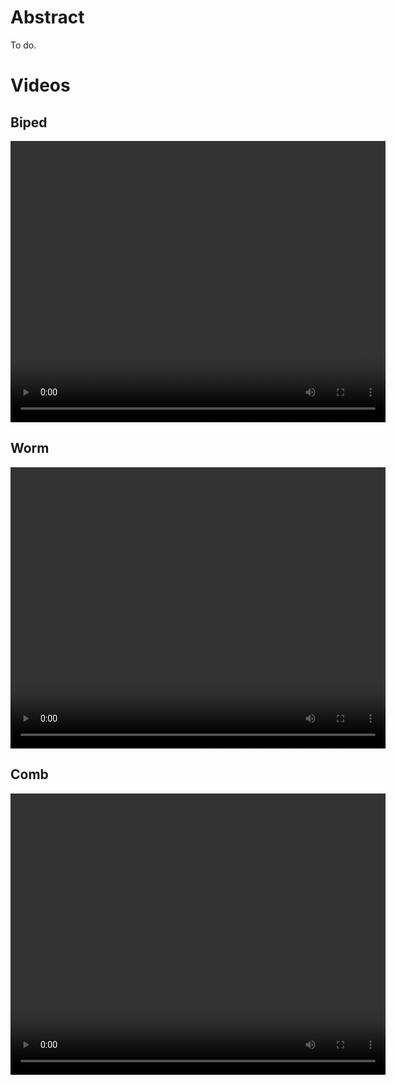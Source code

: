 # Abstract
To do.


# Videos

## Biped
<video width="600" height="450" controls>
  <source src="https://github.com/giorgia-nadizar/NeuralModelsVSR/raw/gh-pages/videos/biped.mov" type="video/mp4">
Your browser does not support the video tag.
</video>

## Worm
<video width="600" height="450" controls>
  <source src="https://github.com/giorgia-nadizar/NeuralModelsVSR/raw/gh-pages/videos/worm.mov" type="video/mp4">
Your browser does not support the video tag.
</video>

## Comb
<video width="600" height="450" controls>
  <source src="https://github.com/giorgia-nadizar/NeuralModelsVSR/raw/gh-pages/videos/comb.mov" type="video/mp4">
Your browser does not support the video tag.
</video>

